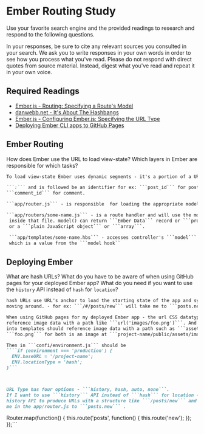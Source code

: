 # Ember Routing Study

Use your favorite search engine and the provided readings to research and
respond to the following questions.

In your responses, be sure to cite any relevant sources you consulted in your
search. We ask you to write responses in your own words in order to see how you
process what you've read. Please do not respond with direct quotes from source
material. Instead, digest what you've read and repeat it in your own voice.

## Required Readings

-   [Ember.js - Routing: Specifying a Route's Model](https://guides.emberjs.com/v2.11.0/routing/specifying-a-routes-model/)
-   [danwebb.net - It's About The Hashbangs](http://danwebb.net/2011/5/28/it-is-about-the-hashbangs)
-   [Ember.js - Configuring Ember.js: Specifying the URL Type](https://guides.emberjs.com/v2.11.0/configuring-ember/specifying-url-type/)
-   [Deploying Ember CLI apps to GitHub Pages](http://osxi.github.io/ember/github/git/2015/09/22/ember-cli-apps-on-github-pages.html)

## Ember Routing

How does Ember use the URL to load view-state? Which layers in Ember are
responsible for which tasks?

```md
To load view-state Ember uses dynamic segments - it's a portion of a URL that starts with a

```:``` and is followed be an identifier for ex: ```post_id``` for post,
```comment_id``` for comment.

```app/router.js``` - is responsible  for loading the appropriate model

```app/routers/some-name.js``` - is a route handler and will use the model() hook
 inside that file. model() can return ```Ember Data``` record or ```promise object```
 or a ```plain JavaScript object``` or ```array```.

 ```app/templates/some-name.hbs``` - accesses controller's ```model``` property
 which is a value from the ```model hook``
```

## Deploying Ember

What are hash URLs? What do you have to be aware of when using GitHub pages for
your deployed Ember app? What do you need if you want to use the `history` API
instead of `hash` for `location`?

```md
hash URLs use URL's anchor to load the starting state of the app and sync it when
moving around. - for ex: ```/#/posts/new``` will take me to ```posts.new```

When using GitHub pages for my deployed Ember app - the url CSS datatype should
reference image data with a path like ```url('images/foo.png')```. And images embedded
into templates should reference image data with a path such as ```assets/images/foo.png```.
```foo.png``` for both is an image at ```project-name/public/assets/images/foo.png```.

Then in ```confi/environment.js``` should be
````if (environment === 'production') {
  ENV.baseURL = '/project-name';
  ENV.locationType = 'hash';
}```



URL Type has four options - ```history, hash, auto, none```.
If I want to use ```history``` API instead of ```hash``` for location - Ember uses the browser's
history API to produce URLs with a structure like ```/posts/new``` and it will take
me in the app/router.js to ```posts.new``` .

```
Router.map(function() {
  this.route('posts', function() {
    this.route('new');
  });
});```


```
